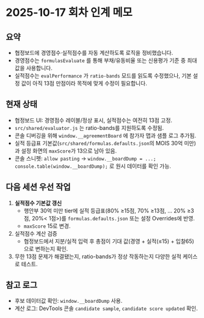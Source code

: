 # 2025-10-17 회차 인계 메모

## 요약
- 협정보드에 경영점수·실적점수를 자동 계산하도록 로직을 정비했습니다.
- 경영점수는 `formulasEvaluate` 를 통해 부채/유동비율 또는 신용평가 기준 중 최대값을 사용합니다.
- 실적점수는 `evalPerformance` 가 `ratio-bands` 모드를 읽도록 수정했으나, 기본 설정 값이 아직 13점 만점이라 목적에 맞게 수정이 필요합니다.

## 현재 상태
- 협정보드 UI: 경영점수 레이블/정상 표시, 실적점수는 여전히 13점 고정.
- `src/shared/evaluator.js` 는 ratio-bands를 지원하도록 수정됨.
- 콘솔 디버깅을 위해 `window.__agreementBoard` 에 참가자 맵과 샘플 로그 추가됨.
- 실적 등급표 기본값(`src/shared/formulas.defaults.json`의 MOIS 30억 미만)과 설정 화면의 `maxScore`가 13으로 남아 있음.
- 콘솔 스니펫: `allow pasting` → `window.__boardDump = ...; console.table(window.__boardDump);` 로 원시 데이터를 확인 가능.

## 다음 세션 우선 작업
1. **실적점수 기본값 갱신**
   - 행안부 30억 미만 tier에 실적 등급표(80% ≥15점, 70% ≥13점, … 20% ≥3점, 20%< 1점>)를 `formulas.defaults.json` 또는 설정 Overrides에 반영.
   - `maxScore` 15로 변경.
2. 실적점수 계산 검증
   - 협정보드에서 지분/실적 입력 후 총점이 기대 값(경영 + 실적(≤15) + 입찰65)으로 변하는지 확인.
3. 무한 13점 문제가 해결됐는지, ratio-bands가 정상 작동하는지 다양한 실적 케이스로 테스트.

## 참고 로그
- 후보 데이터값 확인: `window.__boardDump` 사용.
- 계산 로그: DevTools 콘솔 `candidate sample`, `candidate score updated` 확인.

